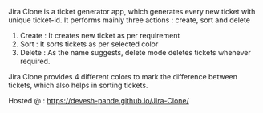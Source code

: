 Jira Clone is a ticket generator app, which generates every new ticket with unique ticket-id.
It performs mainly three actions : create, sort and delete
1. Create : It creates new ticket as per requirement
2. Sort : It sorts tickets as per selected color
3. Delete : As the name suggests, delete mode deletes tickets whenever required.

Jira Clone provides 4 different colors to mark the difference between tickets, which also helps in sorting tickets.

Hosted @ : https://devesh-pande.github.io/Jira-Clone/
